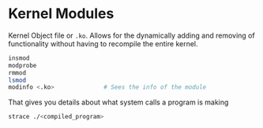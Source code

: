 
# Kernel Modules

Kernel Object file or `.ko`. Allows for the dynamically adding and removing of functionality without having to recompile the entire kernel. 

``` bash
insmod
modprobe
rmmod
lsmod
modinfo <.ko>              # Sees the info of the module
```

That gives you details about what system calls a program is making
``` bash
strace ./<compiled_program>
```